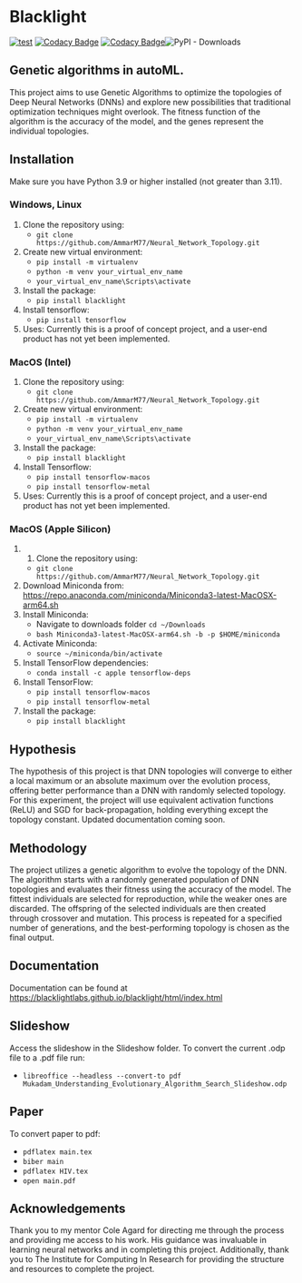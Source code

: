 # Blacklight  

[![test](https://github.com/BlackLightLabs/blacklight/actions/workflows/test.yml/badge.svg?branch=main)](https://github.com/BlackLightLabs/blacklight/actions/workflows/test.yml) [![Codacy Badge](https://app.codacy.com/project/badge/Coverage/449f7ff90fcb4340a4c90884d15f700a)](https://www.codacy.com/gh/BlackLightLabs/blacklight/dashboard?utm_source=github.com&utm_medium=referral&utm_content=BlackLightLabs/blacklight&utm_campaign=Badge_Coverage) [![Codacy Badge](https://app.codacy.com/project/badge/Grade/449f7ff90fcb4340a4c90884d15f700a)](https://www.codacy.com/gh/BlackLightLabs/blacklight/dashboard?utm_source=github.com&amp;utm_medium=referral&amp;utm_content=BlackLightLabs/blacklight&amp;utm_campaign=Badge_Grade)![PyPI - Downloads](https://img.shields.io/pypi/dm/blacklight?color=lime&label=Downloads%20from%20PyPi&logoColor=blue)

## Genetic algorithms in autoML. 
This project aims to use Genetic Algorithms to optimize the topologies of Deep Neural Networks (DNNs) and explore new possibilities that traditional optimization techniques might overlook. The fitness function of the algorithm is the accuracy of the model, and the genes represent the individual topologies.

## Installation 

Make sure you have Python 3.9 or higher installed (not greater than 3.11). 
### Windows, Linux

1. Clone the repository using:
   - ```git clone https://github.com/AmmarM77/Neural_Network_Topology.git```
2. Create new virtual environment:
   - ```pip install -m virtualenv```
   - ```python -m venv your_virtual_env_name```
   - ```your_virtual_env_name\Scripts\activate```
3. Install the package:
   - ```pip install blacklight```
4. Install tensorflow:
   - ```pip install tensorflow```
5. Uses: 
Currently this is a proof of concept project, and a user-end product has not yet been implemented.

### MacOS (Intel)

1. Clone the repository using:
   - ```git clone https://github.com/AmmarM77/Neural_Network_Topology.git```
2. Create new virtual environment:
   - ```pip install -m virtualenv```
   - ```python -m venv your_virtual_env_name```
   - ```your_virtual_env_name\Scripts\activate```
3. Install the package:
   - ```pip install blacklight```
4. Install Tensorflow:
   - ```pip install tensorflow-macos```
   - ```pip install tensorflow-metal```
6. Uses: 
Currently this is a proof of concept project, and a user-end product has not yet been implemented. 

### MacOS (Apple Silicon)
1. 1. Clone the repository using:
   - ```git clone https://github.com/AmmarM77/Neural_Network_Topology.git```
2. Download Miniconda from: https://repo.anaconda.com/miniconda/Miniconda3-latest-MacOSX-arm64.sh
3. Install Miniconda:
   - Navigate to downloads folder ```cd ~/Downloads```
   - ```bash Miniconda3-latest-MacOSX-arm64.sh -b -p $HOME/miniconda```
4. Activate Miniconda:
   - ```source ~/miniconda/bin/activate```
5. Install TensorFlow dependencies: 
    - ```conda install -c apple tensorflow-deps```
6. Install TensorFlow:
    - ```pip install tensorflow-macos``` 
    - ```pip install tensorflow-metal```
8. Install the package:
   - ```pip install blacklight```
    
## Hypothesis

The hypothesis of this project is that DNN topologies will converge to either a local maximum or an absolute maximum over the evolution process, offering better performance than a DNN with randomly selected topology. For this experiment, the project will use equivalent activation functions (ReLU) and SGD for back-propagation, holding everything except the topology constant. Updated documentation coming soon.

## Methodology

The project utilizes a genetic algorithm to evolve the topology of the DNN. The algorithm starts with a randomly generated population of DNN topologies and evaluates their fitness using the accuracy of the model. The fittest individuals are selected for reproduction, while the weaker ones are discarded. The offspring of the selected individuals are then created through crossover and mutation. This process is repeated for a specified number of generations, and the best-performing topology is chosen as the final output.

## Documentation 
Documentation can be found at https://blacklightlabs.github.io/blacklight/html/index.html

## Slideshow
Access the slideshow in the Slideshow folder. To convert the current .odp file to a .pdf file run:
- ```libreoffice --headless --convert-to pdf Mukadam_Understanding_Evolutionary_Algorithm_Search_Slideshow.odp```

## Paper
To convert paper to pdf:

- ```pdflatex main.tex```
- ```biber main```
- ```pdflatex HIV.tex```
- ```open main.pdf```


## Acknowledgements
Thank you to my mentor Cole Agard for directing me through the process and providing me access to his work. His guidance was invaluable in learning neural networks and in completing this project. Additionally, thank you to The Institute for Computing In Research for providing the structure and resources to complete the project. 

